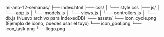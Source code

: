 ﻿mi-ano-12-semanas/
├── index.html
├── css/
│   └── style.css
├── js/
│   └── app.js
│   └── models.js
│   └── views.js
│   └── controllers.js
│   └── db.js  (Nuevo archivo para IndexedDB)
└── assets/
    └── icon_cycle.png   (Ejemplo de icono, puedes usar el tuyo)
    └── icon_goal.png
    └── icon_task.png
    └── logo.png